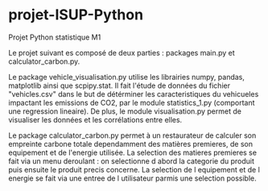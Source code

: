 # projet-ISUP-Python
Projet Python statistique M1

Le projet suivant es composé de deux parties :  packages main.py et calculator_carbon.py. 

Le package vehicle_visualisation.py utilise les librairies numpy, pandas, matplotlib ainsi que scpipy.stat. Il fait l'étude de données du fichier "vehicles.csv" dans le but de détérminer les caracteristiques du vehicueles impactant les emissions de CO2, par le module statistics_1.py (comportant une regression lineaire). De plus, le module visualisation.py permet de visualiser les données et les corrélations entre elles.

Le package calculator_carbon.py permet à un restaurateur de calculer son empreinte carbone totale dependamment des matières premieres, de son equipement et de l'energie utilisée. La selection des matieres premieres se fait via un menu deroulant : on selectionne d abord la categorie du produit puis ensuite le produit precis concerne. La selection de l equipement et de l energie se fait via une entree de l utilisateur parmis une selection possible. 
